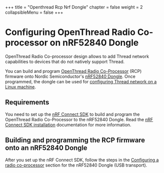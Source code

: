 +++
title = "Openthread Rcp Nrf Dongle"
chapter = false
weight = 2
collapsibleMenu = false
+++

# Configuring OpenThread Radio Co-processor on nRF52840 Dongle

OpenThread Radio Co-processor design allows to add Thread network capabilities
to devices that do not natively support Thread.

You can build and program
[OpenThread Radio Co-Processor](https://openthread.io/platforms/co-processor)
(RCP) firmware onto Nordic Semiconductor's
[nRF52840 Dongle](https://www.nordicsemi.com/Software-and-tools/Development-Kits/nRF52840-Dongle).
Once programmed, the dongle can be used for
[configuring Thread network on a Linux machine](./openthread_border_router_pi.md).

## Requirements

You need to set up the
[nRF Connect SDK](https://docs.nordicsemi.com/bundle/ncs-latest/page/nrf/index.html)
to build and program the OpenThread Radio Co-Processor to the nRF52840 Dongle.
Read the
[nRF Connect SDK installation](https://docs.nordicsemi.com/bundle/ncs-latest/page/nrf/installation.html)
documentation for more information.

## Building and programming the RCP firmware onto an nRF52840 Dongle

After you set up the nRF Connect SDK, follow the steps in the
[Configuring a radio co-processor](https://docs.nordicsemi.com/bundle/ncs-latest/page/nrf/protocols/thread/tools.html#configuring_a_radio_co-processor)
section for the nRF52840 Dongle (USB transport).
